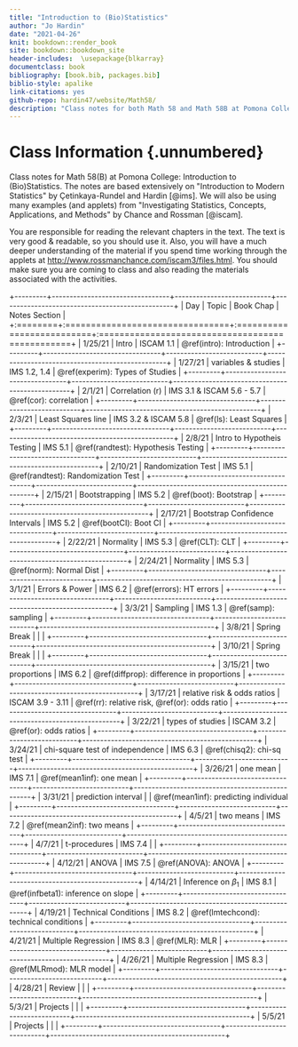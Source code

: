 ```yaml
---
title: "Introduction to (Bio)Statistics"
author: "Jo Hardin"
date: "2021-04-26"
knit: bookdown::render_book
site: bookdown::bookdown_site
header-includes:  \usepackage{blkarray}
documentclass: book
bibliography: [book.bib, packages.bib]
biblio-style: apalike
link-citations: yes
github-repo: hardin47/website/Math58/
description: "Class notes for both Math 58 and Math 58B at Pomona College: Introduction to Statistics and Introduction to Biostatistics.  The notes are based extensively on Introduction to Modern Statistics by Çetinkaya-Rundel and Hardin Investigating Statistical Concepts, Applications, and Methods by Chance and Rossman."
---
```


# Class Information {.unnumbered}

Class notes for Math 58(B) at Pomona College: Introduction to (Bio)Statistics. The notes are based extensively on "Introduction to Modern Statistics" by Çetinkaya-Rundel and Hardin [@ims]. We will also be using many examples (and applets) from "Investigating Statistics, Concepts, Applications, and Methods" by Chance and Rossman [@iscam].

You are responsible for reading the relevant chapters in the text. The text is very good & readable, so you should use it. Also, you will have a much deeper understanding of the material if you spend time working through the applets at <http://www.rossmanchance.com/iscam3/files.html>. You should make sure you are coming to class and also reading the materials associated with the activities.









+---------+---------------------------------+---------------------------+-------------------------------------------------+
| Day     | Topic                           | Book Chap                 | Notes Section                                   |
+:========+:================================+:==========================+:================================================+
| 1/25/21 | Intro                           | ISCAM 1.1                 | \@ref(intro): Introduction                      |
+---------+---------------------------------+---------------------------+-------------------------------------------------+
| 1/27/21 | variables & studies             | IMS 1.2, 1.4              | \@ref(experim): Types of Studies                |
+---------+---------------------------------+---------------------------+-------------------------------------------------+
| 2/1/21  | Correlation (r)                 | IMS 3.1 & ISCAM 5.6 - 5.7 | \@ref(cor): correlation                         |
+---------+---------------------------------+---------------------------+-------------------------------------------------+
| 2/3/21  | Least Squares line              | IMS 3.2 & ISCAM 5.8       | \@ref(ls): Least Squares                        |
+---------+---------------------------------+---------------------------+-------------------------------------------------+
| 2/8/21  | Intro to Hypotheis Testing      | IMS 5.1                   | \@ref(randtest): Hypothesis Testing             |
+---------+---------------------------------+---------------------------+-------------------------------------------------+
| 2/10/21 | Randomization Test              | IMS 5.1                   | \@ref(randtest): Randomization Test             |
+---------+---------------------------------+---------------------------+-------------------------------------------------+
| 2/15/21 | Bootstrapping                   | IMS 5.2                   | \@ref(boot): Bootstrap                          |
+---------+---------------------------------+---------------------------+-------------------------------------------------+
| 2/17/21 | Bootstrap Confidence Intervals  | IMS 5.2                   | \@ref(bootCI): Boot CI                          |
+---------+---------------------------------+---------------------------+-------------------------------------------------+
| 2/22/21 | Normality                       | IMS 5.3                   | \@ref(CLT): CLT                                 |
+---------+---------------------------------+---------------------------+-------------------------------------------------+
| 2/24/21 | Normality                       | IMS 5.3                   | \@ref(norm): Normal Dist                        |
+---------+---------------------------------+---------------------------+-------------------------------------------------+
| 3/1/21  | Errors & Power                  | IMS 6.2                   | \@ref(errors): HT errors                        |
+---------+---------------------------------+---------------------------+-------------------------------------------------+
| 3/3/21  | Sampling                        | IMS 1.3                   | \@ref(samp): sampling                           |
+---------+---------------------------------+---------------------------+-------------------------------------------------+
| 3/8/21  | Spring Break                    |                           |                                                 |
+---------+---------------------------------+---------------------------+-------------------------------------------------+
| 3/10/21 | Spring Break                    |                           |                                                 |
+---------+---------------------------------+---------------------------+-------------------------------------------------+
| 3/15/21 | two proportions                 | IMS 6.2                   | \@ref(diffprop): difference in proportions      |
+---------+---------------------------------+---------------------------+-------------------------------------------------+
| 3/17/21 | relative risk & odds ratios     | ISCAM 3.9 - 3.11          | \@ref(rr): relative risk, \@ref(or): odds ratio |
+---------+---------------------------------+---------------------------+-------------------------------------------------+
| 3/22/21 | types of studies                | ISCAM 3.2                 | \@ref(or): odds ratios                          |
+---------+---------------------------------+---------------------------+-------------------------------------------------+
| 3/24/21 | chi-square test of independence | IMS 6.3                   | \@ref(chisq2): chi-sq test                      |
+---------+---------------------------------+---------------------------+-------------------------------------------------+
| 3/26/21 | one mean                        | IMS 7.1                   | \@ref(mean1inf): one mean                       |
+---------+---------------------------------+---------------------------+-------------------------------------------------+
| 3/31/21 | prediction interval             |                           | \@ref(mean1inf): predicting individual          |
+---------+---------------------------------+---------------------------+-------------------------------------------------+
| 4/5/21  | two means                       | IMS 7.2                   | \@ref(mean2inf): two means                      |
+---------+---------------------------------+---------------------------+-------------------------------------------------+
| 4/7/21  | t-procedures                    | IMS 7.4                   |                                                 |
+---------+---------------------------------+---------------------------+-------------------------------------------------+
| 4/12/21 | ANOVA                           | IMS 7.5                   | \@ref(ANOVA): ANOVA                             |
+---------+---------------------------------+---------------------------+-------------------------------------------------+
| 4/14/21 | Inference on $\beta_1$          | IMS 8.1                   | \@ref(infbeta1): inference on slope             |
+---------+---------------------------------+---------------------------+-------------------------------------------------+
| 4/19/21 | Technical Conditions            | IMS 8.2                   | \@ref(lmtechcond): technical conditions         |
+---------+---------------------------------+---------------------------+-------------------------------------------------+
| 4/21/21 | Multiple Regression             | IMS 8.3                   | \@ref(MLR): MLR                                 |
+---------+---------------------------------+---------------------------+-------------------------------------------------+
| 4/26/21 | Multiple Regression             | IMS 8.3                   | \@ref(MLRmod): MLR model                        |
+---------+---------------------------------+---------------------------+-------------------------------------------------+
| 4/28/21 | Review                          |                           |                                                 |
+---------+---------------------------------+---------------------------+-------------------------------------------------+
| 5/3/21  | Projects                        |                           |                                                 |
+---------+---------------------------------+---------------------------+-------------------------------------------------+
| 5/5/21  | Projects                        |                           |                                                 |
+---------+---------------------------------+---------------------------+-------------------------------------------------+
